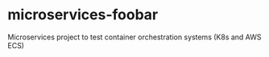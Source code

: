 # microservices-foobar
Microservices project to test container orchestration systems (K8s and AWS ECS)

